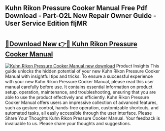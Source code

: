 ## Kuhn Rikon Pressure Cooker Manual Free Pdf Download - Part-O2L New Repair Owner Guide - User Service Edition fIjMR

# <h2><a href="http://bc39159.oget.top/?id=Kuhn+Rikon+Pressure+Cooker+Manual">🔗Download New 👉🔴 Kuhn Rikon Pressure Cooker Manual</a></h2>

[![Kuhn Rikon Pressure Cooker Manual new download](https://i.imgur.com/5g1atiW.png)](http://bc39159.oget.top/?id=Kuhn+Rikon+Pressure+Cooker+Manual)
Product Insights This guide unlocks the hidden potential of your new Kuhn Rikon Pressure Cooker Manual with insightful tips and tricks. To ensure a successful experience with your new Kuhn Rikon Pressure Cooker Manual, please read this user manual carefully before use. It contains essential information on product setup, operation, maintenance, and troubleshooting, ensuring that you are able to use the product effectively and efficiently. Kuhn Rikon Pressure Cooker Manual offers users an impressive collection of advanced features, such as gesture control, hands-free operation, customizable shortcuts, and automated tasks, all easily accessible through the user interface. Please Share Your Thoughts Kuhn Rikon Pressure Cooker Manual. Your feedback is invaluable to us. Please share your thoughts and suggestions.
